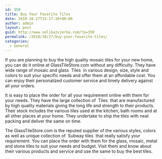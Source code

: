 ```yaml
---
id: 350
title: Buy Your Favorite Tiles
date: 2010-10-27T15:17:20+00:00
author: admin
layout: post
guid: http://www.velikazvjerka.com/?p=350
permalink: /2010/10/27/buy-your-favorite-tiles/
categories:
  - General
---
```

If you are planning to buy the high quality mosaic tiles for your new home, you can do it online at GlassTileStore.com without any difficulty. They have wide range of mosaic and glass &nbsp;Tiles&nbsp; in various design, size, style and colors to suit your specific needs and offer them at an affordable cost. You can enjoy their personalized customer service and timely delivery against all your orders. 

It is easy to place the order for all your requirement online with them for your needs. They have the large collection of &nbsp;Tiles&nbsp; that are manufactured by high quality materials giving the long life and strength to their products. Their stock includes the various tiles used at the kitchen, bath rooms and at all other places at your home. They undertake to ship the tiles with neat packing and deliver the same on time. 

The GlassTileStore.com is the reputed supplier of the various styles, colors as well as unique collection of &nbsp;Subway tiles&nbsp; that really satisfy your requirement. You can place the order with them for the glass, mosaic, metal and stone tiles to suit your needs and budget. Visit them and know about their various products and service and use the same to buy the best tiles.
